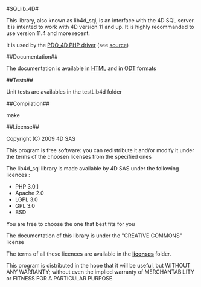 #SQLlib_4D#

This library, also known as lib4d_sql, is an interface with the 4D SQL server.
It is intented to work with 4D version 11 and up.
It is highly recommanded to use version 11.4 and more recent.

It is used by the [PDO_4D PHP driver](http://php.net/manual/en/ref.pdo-4d.php) (see [source](http://pecl.php.net/package/PDO_4D))


##Documentation##

The documentation is available in [HTML](https://github.com/AMorgaut/SQLlib_4D/blob/master/lib4d_sql/lib4D_SQL.html) and in [ODT](https://github.com/AMorgaut/SQLlib_4D/blob/master/lib4d_sql/lib4D_SQL.odt) formats


##Tests##

Unit tests are availables in the testLib4d folder


##Compilation##

make


##License##

Copyright (C) 2009 4D SAS

This program is free software: you can redistribute it and/or modify
it under the terms of the choosen licenses from the specified ones

The lib4d_sql library is made available by 4D SAS under the following licences :
+ PHP 3.0.1
+ Apache 2.0
+ LGPL 3.0
+ GPL 3.0
+ BSD

You are free to choose the one that best fits for you 

The documentation of this library is under the "CREATIVE COMMONS" license

The terms of all these licences are available in the [**licenses**](https://github.com/AMorgaut/SQLlib_4D/tree/master/lib4d_sql/licenses) folder.

This program is distributed in the hope that it will be useful,
but WITHOUT ANY WARRANTY; without even the implied warranty of
MERCHANTABILITY or FITNESS FOR A PARTICULAR PURPOSE.
